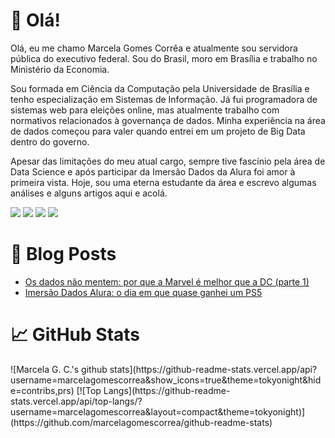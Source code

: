<h1>🌈 Olá!</h1>

Olá, eu me chamo Marcela Gomes Corrêa e atualmente sou servidora pública do executivo federal. Sou do Brasil, moro em Brasília e trabalho no Ministério da Economia.

Sou formada em Ciência da Computação pela Universidade de Brasília e tenho especialização em Sistemas de Informação. Já fui programadora de sistemas web para eleições online, mas atualmente trabalho com normativos relacionados à governança de dados. Minha experiência na área de dados começou para valer quando entrei em um projeto de Big Data dentro do governo.

Apesar das limitações do meu atual cargo, sempre tive fascínio pela área de Data Science e após participar da Imersão Dados da Alura foi amor à primeira vista. Hoje, sou uma eterna estudante da área e escrevo algumas análises e alguns artigos aqui e acolá.


![](https://img.shields.io/badge/Code-Python-informational?style=plastic&logo=python&logoColor=white&color=3293F5)
![](https://img.shields.io/badge/Code-JavaScript-informational?style=plastic&logo=javascript&logoColor=white&color=3293F5)
![](https://img.shields.io/badge/Editor-Jupyter_Notebook-informational?style=plastic&logo=jupyter&logoColor=white&color=3293F5)
![](https://img.shields.io/badge/Editor-Google_Colab-informational?style=plastic&logo=google-colab&logoColor=white&color=3293F5)


<!--
<p><a href="https://twitter.com/ThaiiBraga" rel="nofollow"><img src="https://camo.githubusercontent.com/a827814e3176a10c995a107c78d68e403b125461358cca4d37291b16e740cb0c/68747470733a2f2f696d672e736869656c64732e696f2f747769747465722f666f6c6c6f772f546861696942726167613f7374796c653d736f6369616c" alt="Twitter: ThaiiBraga" data-canonical-src="https://img.shields.io/twitter/follow/ThaiiBraga?style=social" style="max-width:100%;"></a>
<a href="https://www.linkedin.com/in/thaianebraga/" rel="nofollow"><img src="https://camo.githubusercontent.com/e7a865c510a0785222dc9ee55b590d905abb4261bb2b6f948b6da72d2ad31279/68747470733a2f2f696d672e736869656c64732e696f2f62616467652f2d74686169616e6562726167612d626c75653f7374796c653d666c61742d737175617265266c6f676f3d4c696e6b6564696e266c6f676f436f6c6f723d7768697465266c696e6b3d68747470733a2f2f7777772e6c696e6b6564696e2e636f6d2f696e2f74686169616e6562726167612f" alt="Linkedin: thaianebraga" data-canonical-src="https://img.shields.io/badge/-thaianebraga-blue?style=flat-square&amp;logo=Linkedin&amp;logoColor=white&amp;link=https://www.linkedin.com/in/thaianebraga/" style="max-width:100%;"></a>
<a href="https://github.com/Thaiane"><img src="https://camo.githubusercontent.com/650b5b1aa80ae2addedd5d961a5d2480dc623a1590af5cb296562ac89f08ed65/68747470733a2f2f696d672e736869656c64732e696f2f6769746875622f666f6c6c6f776572732f74686169616e653f6c6162656c3d666f6c6c6f77267374796c653d736f6369616c" alt="GitHub Thaiane" data-canonical-src="https://img.shields.io/github/followers/thaiane?label=follow&amp;style=social" style="max-width:100%;"></a></p>

--!>

<h1>📰 Blog Posts</h1>
<ul>
  <li><a href='https://marcelagomescorrea.medium.com/os-dados-n%C3%A3o-mentem-por-que-a-marvel-%C3%A9-melhor-que-a-dc-parte-1-5881cb6ab7bf' target='_blank'>Os dados não mentem: por que a Marvel é melhor que a DC (parte 1)</a></li>  
  <li><a href='https://marcelagomescorrea.medium.com/imers%C3%A3o-dados-alura-o-dia-em-que-quase-ganhei-um-ps5-6260e559cdb' target='_blank'>Imersão Dados Alura: o dia em que quase ganhei um PS5</a></li>
</ul>

<h1>📈 GitHub Stats</h1>

![Marcela G. C.'s github stats](https://github-readme-stats.vercel.app/api?username=marcelagomescorrea&show_icons=true&theme=tokyonight&hide=contribs,prs)

[![Top Langs](https://github-readme-stats.vercel.app/api/top-langs/?username=marcelagomescorrea&layout=compact&theme=tokyonight)](https://github.com/marcelagomescorrea/github-readme-stats)


<!--
**marcelagomescorrea/marcelagomescorrea** is a ✨ _special_ ✨ repository because its `README.md` (this file) appears on your GitHub profile.

Here are some ideas to get you started:

- 🔭 I’m currently working on ...
- 🌱 I’m currently learning ...
- 👯 I’m looking to collaborate on ...
- 🤔 I’m looking for help with ...
- 💬 Ask me about ...
- 📫 How to reach me: ...
- 😄 Pronouns: ...
- ⚡ Fun fact: ...
-->
